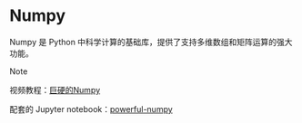 # Numpy

Numpy 是 Python 中科学计算的基础库，提供了支持多维数组和矩阵运算的强大功能。

> [!NOTE]
> 视频教程：[巨硬的Numpy](https://www.bilibili.com/video/BV1Ym4y1U7at)
> 
> 配套的 Jupyter notebook：[powerful-numpy](https://nbviewer.org/github/datawhalechina/powerful-numpy/blob/main/src/introduction/ch-all.ipynb)